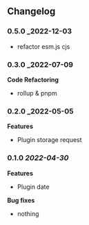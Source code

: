 ## Changelog

### 0.5.0 _2022-12-03

- refactor esm.js cjs

### 0.3.0 _2022-07-09

**Code Refactoring**

- rollup & pnpm

### 0.2.0 _2022-05-05

**Features**

- Plugin storage request

### 0.1.0 _2022-04-30_

**Features**

- Plugin date

**Bug fixes**

- nothing
